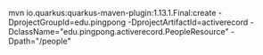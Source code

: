 mvn io.quarkus:quarkus-maven-plugin:1.13.1.Final:create -DprojectGroupId=edu.pingpong -DprojectArtifactId=activerecord -DclassName="edu.pingpong.activerecord.PeopleResource" -Dpath="/people"